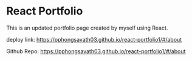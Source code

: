 # React Portfolio

This is an updated portfolio page created by myself using React.  

deploy link: https://pphongsavath03.github.io/react-portfolio1/#/about

Github Repo: https://pphongsavath03.github.io/react-portfolio1/#/about



